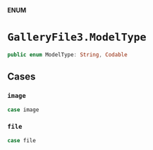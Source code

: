 **ENUM**

# `GalleryFile3.ModelType`

```swift
public enum ModelType: String, Codable
```

## Cases
### `image`

```swift
case image
```

### `file`

```swift
case file
```

